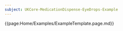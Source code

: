 ```yaml
---
subject: UKCore-MedicationDispense-EyeDrops-Example
---
```

{{page:Home/Examples/ExampleTemplate.page.md}}